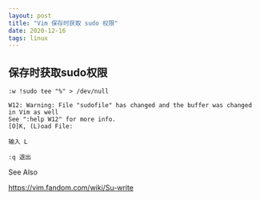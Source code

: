 ```yaml
---
layout: post
title: "Vim 保存时获取 sudo 权限"
date: 2020-12-16
tags: linux
---
```


## 保存时获取sudo权限

```
:w !sudo tee "%" > /dev/null
```

```
W12: Warning: File "sudofile" has changed and the buffer was changed in Vim as well
See ":help W12" for more info.
[O]K, (L)oad File: 

输入 L

:q 退出
```

See Also

https://vim.fandom.com/wiki/Su-write